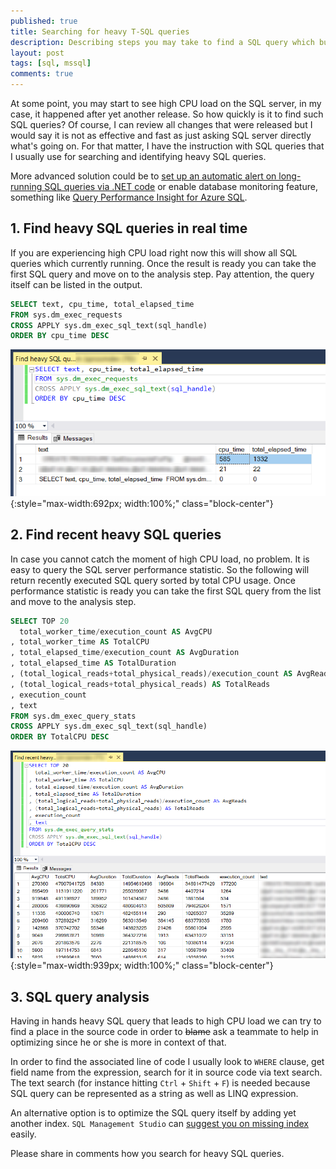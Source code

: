 ```yaml
---
published: true
title: Searching for heavy T-SQL queries
description: Describing steps you may take to find a SQL query which burns your SQL Server CPU
layout: post
tags: [sql, mssql]
comments: true
---
```


At some point, you may start to see high CPU load on the SQL server, in my case, it happened after yet another release. So how quickly is it to find such SQL queries? Of course, I can review all changes that were released but I would say it is not as effective and fast as just asking SQL server directly what's going on. For that matter, I have the instruction with SQL queries that I usually use for searching and identifying heavy SQL queries.

More advanced solution could be to [set up an automatic alert on long-running SQL queries via .NET code](/2019/01/29/alert-long-running-sql.html) or enable database monitoring feature, something like [Query Performance Insight for Azure SQL](https://docs.microsoft.com/en-us/azure/sql-database/sql-database-query-performance).

## 1. Find heavy SQL queries in real time

If you are experiencing high CPU load right now this will show all SQL queries which currently running. Once the result is ready you can take the first SQL query and move on to the analysis step. Pay attention, the query itself can be listed in the output.

```sql
SELECT text, cpu_time, total_elapsed_time
FROM sys.dm_exec_requests
CROSS APPLY sys.dm_exec_sql_text(sql_handle)
ORDER BY cpu_time DESC
```

![Screenshot for heavy SQL queries in real time](/img/heavy-queries-in-real-time.png "Screenshot for heavy SQL queries in real time" ){:style="max-width:692px; width:100%;" class="block-center"}

## 2. Find recent heavy SQL queries

In case you cannot catch the moment of high CPU load, no problem. It is easy to query the SQL server performance statistic. So the following will return recently executed SQL query sorted by total CPU usage. Once performance statistic is ready you can take the first SQL query from the list and move to the analysis step.

```sql
SELECT TOP 20 
  total_worker_time/execution_count AS AvgCPU  
, total_worker_time AS TotalCPU
, total_elapsed_time/execution_count AS AvgDuration  
, total_elapsed_time AS TotalDuration  
, (total_logical_reads+total_physical_reads)/execution_count AS AvgReads 
, (total_logical_reads+total_physical_reads) AS TotalReads
, execution_count   
, text
FROM sys.dm_exec_query_stats
CROSS APPLY sys.dm_exec_sql_text(sql_handle)
ORDER BY TotalCPU DESC
```
![Screenshot for recent heavy SQL queries](/img/recent-heavy-queries.png "Screenshot for recent heavy SQL queries" ){:style="max-width:939px; width:100%;" class="block-center"}

## 3. SQL query analysis

Having in hands heavy SQL query that leads to high CPU load we can try to find a place in the source code in order to ~~blame~~ ask a teammate to help in optimizing since he or she is more in context of that. 

In order to find the associated line of code I usually look to `WHERE` clause, get field name from the expression, search for it in source code via text search. The text search (for instance hitting `Ctrl` + `Shift` + `F`) is needed because SQL query can be represented as a string as well as LINQ expression.

An alternative option is to optimize the SQL query itself by adding yet another index. `SQL Management Studio` can [suggest you on missing index](https://www.brentozar.com/archive/2013/07/dude-who-stole-my-missing-index-recommendation/) easily.

Please share in comments how you search for heavy SQL queries.